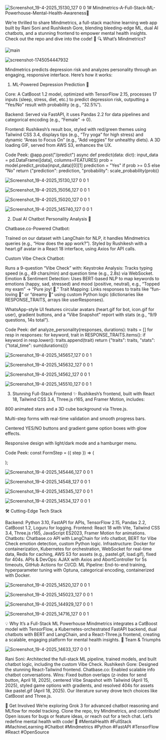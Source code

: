 ![Screenshot_19-4-2025_15130_127 0 0 1](https://github.com/user-attachments/assets/fa5c68e4-9e2a-4d46-b44d-8acb40bcc89e)# Mindmetrics-A-Full-Stack-ML-Powerhouse-Mental-Health-Awareness💙

We’re thrilled to share Mindmetrics, a full-stack machine learning web app built by Rani Soni and Rushikesh Gore, blending bleeding-edge ML, dual AI chatbots, and a stunning frontend to empower mental health insights. Check out the repo and dive into the code! 🚀
🔍 What’s Mindmetrics?

![main](https://github.com/user-attachments/assets/4fbe12f3-1cf3-464d-b667-ed8ea099e92f)

![screenshot-1745054447932](https://github.com/user-attachments/assets/33a3677b-15e0-4122-b830-27642d9c859d)

Mindmetrics predicts depression risk and analyzes personality through an engaging, responsive interface. Here’s how it works:
1. ML-Powered Depression Prediction 🧠

Core: A CatBoost 1.2 model, optimized with TensorFlow 2.15, processes 17 inputs (sleep, stress, diet, etc.) to predict depression risk, outputting a “Yes/No” result with probability (e.g., “32.5%”).

Backend: Served via FastAPI, it uses Pandas 2.2 for data pipelines and categorical encoding (e.g., “Female” → 0).

Frontend: Rushikesh’s result box, styled with red/green themes using Tailwind CSS 3.4, displays tips (e.g., “Try yoga” for high stress) and dynamic “Areas to Focus On” (e.g., “Add veggies” for unhealthy diets). A 3D loading GIF, served from AWS S3, enhances the UX.

Code Peek:
@app.post("/predict")
async def predict(data: dict):
    input_data = pd.DataFrame([data], columns=FEATURES)
    prob = model.predict_proba(input_data)[0][1]
    prediction = "Yes" if prob >= 0.5 else "No"
    return {"prediction": prediction, "probability": scale_probability(prob)}

![Screenshot_19-4-2025_15130_127 0 0 1](https://github.com/user-attachments/assets/5a9c4f49-8b48-44bf-89a7-f9e46c553d3e)

![Screenshot_19-4-2025_15056_127 0 0 1](https://github.com/user-attachments/assets/8f7c6ce7-28e2-4f44-9745-c41abcd69df9)

![Screenshot_19-4-2025_15020_127 0 0 1](https://github.com/user-attachments/assets/ea13cdda-ffd3-438f-9f0f-c4d1a322c640)

![Screenshot_19-4-2025_145740_127 0 0 1](https://github.com/user-attachments/assets/dac54dbd-8dd5-471f-a896-0dd852dc3684)

2. Dual AI Chatbot Personality Analysis 🤗

Chatbase.co-Powered Chatbot:

Trained on our dataset with LangChain for NLP, it handles Mindmetrics queries (e.g., “How does the app work?”).
Styled by Rushikesh with a heart.gif avatar in a React 18 interface, using Axios for API calls.


Custom Vibe Check Chatbot:

Runs a 9-question “Vibe Check” with:
Keystroke Analysis: Tracks typing speed (e.g., 49 chars/min) and question time (e.g., 2.8s) via WebSocket.
Emotion & Sentiment Detection: Uses BERT-based NLP to map keywords to emotions (happy, sad, stressed) and mood (positive, neutral), e.g., “Topped my exam” → “Pure joy! 🎉.”
Trait Mapping: Links responses to traits like “fun-loving 👫” or “dreamy 🚀” using custom Python logic (dictionaries like RESPONSE_TRAITS, arrays like userResponses).


WhatsApp-style UI features circular avatars (heart.gif for bot, icon.gif for user), gradient buttons, and a “Vibe Snapshot” report with stats (e.g., “9/9 questions, 14s total”).


Code Peek:
def analyze_personality(responses, durations):
    traits = []
    for resp in responses:
        for keyword, trait in RESPONSE_TRAITS.items():
            if keyword in resp.lower():
                traits.append(trait)
    return {"traits": traits, "stats": {"total_time": sum(durations)}}

![Screenshot_19-4-2025_145657_127 0 0 1](https://github.com/user-attachments/assets/3c1fdd72-c246-4481-a869-9be451e5c0ff)

![Screenshot_19-4-2025_145632_127 0 0 1](https://github.com/user-attachments/assets/ce81b863-9078-461e-804f-751e5b6294fe)

![Screenshot_19-4-2025_14562_127 0 0 1](https://github.com/user-attachments/assets/80476321-2bf2-4f45-b37d-83f3260d6d4f)

![Screenshot_19-4-2025_145510_127 0 0 1](https://github.com/user-attachments/assets/3cf5e49e-f735-4c19-8a9d-4d3362592fac)


3. Stunning Full-Stack Frontend ✨
Rushikesh’s frontend, built with React 18, Tailwind CSS 3.4, Three.js r165, and Framer Motion, includes:

800 animated stars and a 3D cube background via Three.js.

Multi-step forms with real-time validation and smooth progress bars.

Centered YES/NO buttons and gradient game option boxes with glow effects.

Responsive design with light/dark mode and a hamburger menu.

Code Peek:
const FormStep = ({ step }) => (
  <div className="form-step" style={{ display: step === currentStep ? 'block' : 'none' }}>
    <ProgressBar progress={step / TOTAL_STEPS * 100} />
    <ThreeJSBackground stars={800} />
  </div>
);

![Screenshot_19-4-2025_145446_127 0 0 1](https://github.com/user-attachments/assets/abaccd37-9de3-4634-8efb-0b2bf762caf5)

![Screenshot_19-4-2025_14548_127 0 0 1](https://github.com/user-attachments/assets/47d48d40-d62d-4530-b7a0-4a3d517081b7)

![Screenshot_19-4-2025_145345_127 0 0 1](https://github.com/user-attachments/assets/2d60389a-4e3e-459f-92fd-7e29e4856571)

![Screenshot_19-4-2025_14534_127 0 0 1](https://github.com/user-attachments/assets/be25fc78-76e8-4608-a742-1dac6fcfe1fb)


🛠 Cutting-Edge Tech Stack

Backend: Python 3.10, FastAPI for APIs, TensorFlow 2.15, Pandas 2.2, CatBoost 1.2, Loguru for logging.
Frontend: React 18 with Vite, Tailwind CSS 3.4, Three.js r165, JavaScript ES2023, Framer Motion for animations.
Chatbots: Chatbase.co API with LangChain for info chatbot, BERT for Vibe Check emotion detection, custom Python logic.
Infrastructure: Docker for containerization, Kubernetes for orchestration, WebSocket for real-time data, Redis for caching, AWS S3 for assets (e.g., pastel.gif, load.gif), fixed for 404s.
APIs & DevOps: AJAX with Axios and AbortController for 5s timeouts, GitHub Actions for CI/CD.
ML Pipeline: End-to-end training, hyperparameter tuning with Optuna, categorical encoding, containerized with Docker.

![Screenshot_19-4-2025_14520_127 0 0 1](https://github.com/user-attachments/assets/b01153bf-5d6d-4196-b573-9b782c4beb85)

![Screenshot_19-4-2025_145023_127 0 0 1](https://github.com/user-attachments/assets/c2a266e3-6da7-438a-b88c-8a930fc20a1f)

![Screenshot_19-4-2025_144929_127 0 0 1](https://github.com/user-attachments/assets/d4f4d58b-4da3-4b9d-9ee3-17964730fddd)

![Screenshot_19-4-2025_14716_127 0 0 1](https://github.com/user-attachments/assets/9a44f4f0-7c20-4938-91ed-161f4f517ced)

💡 Why It’s a Full-Stack ML Powerhouse
Mindmetrics integrates a CatBoost model with TensorFlow, a Kubernetes-orchestrated FastAPI backend, dual chatbots with BERT and LangChain, and a React-Three.js frontend, creating a scalable, engaging platform for mental health insights.
🙌 Team & Triumphs

![Screenshot_19-4-2025_14633_127 0 0 1](https://github.com/user-attachments/assets/45d22b50-ad12-47da-87c2-c470b7a61c06)

Rani Soni: Architected the full-stack ML pipeline, trained models, and built chatbot logic, including the custom Vibe Check.
Rushikesh Gore: Designed the stunning React-Tailwind frontend.
Chatbase.co: Enabled scalable info chatbot conversations.
Wins: Fixed button overlaps (z-index for send button, April 18, 2025), centered Vibe Snapshot with Tailwind (April 15, 2025), styled game options with gradients, and resolved 404s for assets like pastel.gif (April 18, 2025). Our literature survey drove tech choices like CatBoost and Three.js.

🚀 Get Involved
We’re exploring Grok 3 for advanced chatbot reasoning and MLflow for model tracking. Clone the repo, try Mindmetrics, and contribute! Open issues for bugs or feature ideas, or reach out for a tech chat. Let’s redefine mental health with code! 💬
#MentalHealth #FullStack #MachineLearning #Chatbot #Mindmetrics #Python #FastAPI #TensorFlow #React #OpenSource
